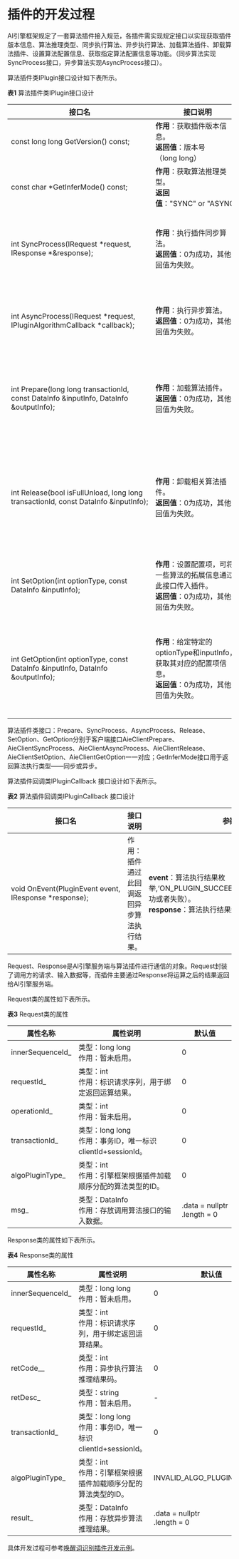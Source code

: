 # 插件的开发过程


AI引擎框架规定了一套算法插件接入规范，各插件需实现规定接口以实现获取插件版本信息、算法推理类型、同步执行算法、异步执行算法、加载算法插件、卸载算法插件、设置算法配置信息、获取指定算法配置信息等功能。（同步算法实现SyncProcess接口，异步算法实现AsyncProcess接口）。


算法插件类IPlugin接口设计如下表所示。


  **表1** 算法插件类IPlugin接口设计

| 接口名 | 接口说明 | 参数要求 | 
| -------- | -------- | -------- |
| const&nbsp;long&nbsp;long&nbsp;GetVersion()&nbsp;const; | **作用**：获取插件版本信息。<br/>**返回值**：版本号（long&nbsp;long） | - | 
| const&nbsp;char&nbsp;\*GetInferMode()&nbsp;const; | **作用**：获取算法推理类型。<br/>**返回值**："SYNC"&nbsp;or&nbsp;"ASYNC"; | - | 
| int&nbsp;SyncProcess(IRequest&nbsp;\*request,<br/>IResponse&nbsp;\*&amp;response); | **作用**：执行插件同步算法。<br/>**返回值**：0为成功，其他返回值为失败。 | **request**(NOT&nbsp;NULL)：用于向算法插件传递请求内容；引擎服务端与插件的数据通道。<br/>**response**(NOT&nbsp;NULL)：作为出参用于接收算法插件发回的同步算法执行结果，引擎服务端与插件的数据通道。 | 
| int&nbsp;AsyncProcess(IRequest&nbsp;\*request,<br/>IPluginAlgorithmCallback&nbsp;\*callback); | **作用**：执行异步算法。<br/>**返回值**：0为成功，其他返回值为失败。 | **request**(NOT&nbsp;NULL)：用于向算法插件传递请求内容；引擎服务端与插件的数据通道。<br/>**callback**(NOT&nbsp;NULL)：算法插件异步执行结果通过此回调返回引擎服务端。 | 
| int&nbsp;Prepare(long&nbsp;long&nbsp;transactionId,<br/>const&nbsp;DataInfo&nbsp;&amp;inputInfo,&nbsp;DataInfo<br/>&amp;outputInfo); | **作用**：加载算法插件。<br/>**返回值**：0为成功，其他返回值为失败。 | **transactionId**(NOT&nbsp;NULL)：事务ID，用于标记客户端+会话信息。<br/>**inputInfo**(可为NULL)：加载算法插件传入的一些信息。<br/>**outputInfo**(可为NULL)：调用加载接口时的出参，返回相关执行结果。 | 
| int&nbsp;Release(bool&nbsp;isFullUnload,&nbsp;long&nbsp;long<br/>transactionId,&nbsp;const&nbsp;DataInfo&nbsp;&amp;inputInfo); | **作用**：卸载相关算法插件。<br/>**返回值**：0为成功，其他返回值为失败。 | **isFullUnload**(NOT&nbsp;NULL)：表示此插件是否只剩一个client调用，否则不能直接卸载插件，需等最后一个client来进行卸载。<br/>**transactionId**(NOT&nbsp;NULL)：事务ID，用于标记客户端+会话信息。<br/>**inputInfo**(可为NULL)：卸载算法插件传入的一些信息。 | 
| int&nbsp;SetOption(int&nbsp;optionType,&nbsp;const<br/>DataInfo&nbsp;&amp;inputInfo); | **作用**：设置配置项，可将一些算法的拓展信息通过此接口传入插件。<br/>**返回值**：0为成功，其他返回值为失败。 | **optionType**&nbsp;(NOT&nbsp;NULL)：算法配置项，算法插件可根据需要利用此状态位。<br/>**inputInfo**(可为NULL)：插件可根据需要通过此入参设置算法参数信息。 | 
| int&nbsp;GetOption(int&nbsp;optionType,&nbsp;const<br/>DataInfo&nbsp;&amp;inputInfo,&nbsp;DataInfo<br/>&amp;outputInfo); | **作用**：给定特定的optionType和inputInfo，获取其对应的配置项信息。<br/>**返回值**：0为成功，其他返回值为失败。 | **optionType**(NOT&nbsp;NULL)：所获取配置项信息的对应算法状态位。<br/>**inputInfo**(可为NULL)：所获取配置项信息的对应算法参数信息。<br/>**outputInfo**(可为NULL)：所要获取的配置项信息返回结果。 | 


算法插件类接口：Prepare、SyncProcess、AsyncProcess、Release、SetOption、GetOption分别于客户端接口AieClientPrepare、AieClientSyncProcess、AieClientAsyncProcess、AieClientRelease、AieClientSetOption、AieClientGetOption一一对应；GetInferMode接口用于返回算法执行类型——同步或异步。


算法插件回调类IPluginCallback 接口设计如下表所示。


  **表2** 算法插件回调类IPluginCallback 接口设计

| 接口名 | 接口说明 | 参数要求 | 
| -------- | -------- | -------- |
| void&nbsp;OnEvent(PluginEvent&nbsp;event,<br/>IResponse&nbsp;\*response); | 作用：插件通过此回调返回异步算法执行结果。 | **event**：算法执行结果枚举,‘ON_PLUGIN_SUCCEED’或&nbsp;‘ON_PLUGIN_FAIL’（成功或者失败）。<br/>**response**：算法执行结果封装。 | 


Request、Response是AI引擎服务端与算法插件进行通信的对象。Request封装了调用方的请求、输入数据等，而插件主要通过Response将运算之后的结果返回给AI引擎服务端。


Request类的属性如下表所示。


  **表3** Request类的属性

| 属性名称 | 属性说明 | 默认值 | 
| -------- | -------- | -------- |
| innerSequenceId_ | 类型：long&nbsp;long<br/>作用：暂未启用。 | 0 | 
| requestId_ | 类型：int<br/>作用：标识请求序列，用于绑定返回运算结果。 | 0 | 
| operationId_ | 类型：int<br/>作用：暂未启用。 | 0 | 
| transactionId_ | 类型：long&nbsp;long<br/>作用：事务ID，唯一标识clientId+sessionId。 | 0 | 
| algoPluginType_ | 类型：int<br/>作用：引擎框架根据插件加载顺序分配的算法类型的ID。 | 0 | 
| msg_ | 类型：DataInfo<br/>作用：存放调用算法接口的输入数据。 | .data&nbsp;=&nbsp;nullptr<br/>.length&nbsp;=&nbsp;0 | 


Response类的属性如下表所示。


  **表4** Response类的属性

| 属性名称 | 属性说明 | 默认值 | 
| -------- | -------- | -------- |
| innerSequenceId_ | 类型：long&nbsp;long<br/>作用：暂未启用。 | 0 | 
| requestId_ | 类型：int<br/>作用：标识请求序列，用于绑定返回运算结果。 | 0 | 
| retCode__ | 类型：int<br/>作用：异步执行算法推理结果码。 | 0 | 
| retDesc_ | 类型：string<br/>作用：暂未启用。 | - | 
| transactionId_ | 类型：long&nbsp;long<br/>作用：事务ID，唯一标识clientId+sessionId。 | 0 | 
| algoPluginType_ | 类型：int<br/>作用：引擎框架根据插件加载顺序分配的算法类型的ID。 | INVALID_ALGO_PLUGIN_TYPE(-1) | 
| result_ | 类型：DataInfo<br/>作用：存放异步算法推理结果。 | .data&nbsp;=&nbsp;nullptr<br/>.length&nbsp;=&nbsp;0 | 


具体开发过程可参考[唤醒词识别插件开发示例](../subsystems/subsys-aiframework-demo-plugin.md)。
